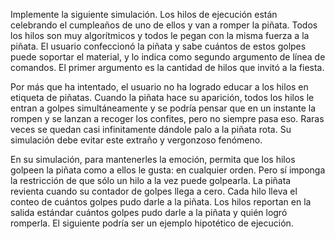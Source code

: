 Implemente la siguiente simulación. Los hilos de ejecución están celebrando el cumpleaños de uno de ellos y van a romper la piñata. Todos los hilos son muy algorítmicos y todos le pegan con la misma fuerza a la piñata. El usuario confeccionó la piñata y sabe cuántos de estos golpes puede soportar el material, y lo indica como segundo argumento de línea de comandos. El primer argumento es la cantidad de hilos que invitó a la fiesta.

Por más que ha intentado, el usuario no ha logrado educar a los hilos en etiqueta de piñatas. Cuando la piñata hace su aparición, todos los hilos le entran a golpes simultáneamente y se podría pensar que en un instante la rompen y se lanzan a recoger los confites, pero no siempre pasa eso. Raras veces se quedan casi infinitamente dándole palo a la piñata rota. Su simulación debe evitar este extraño y vergonzoso fenómeno.

En su simulación, para mantenerles la emoción, permita que los hilos golpeen la piñata como a ellos le gusta: en cualquier orden. Pero sí imponga la restricción de que sólo un hilo a la vez puede golpearla. La piñata revienta cuando su contador de golpes llega a cero. Cada hilo lleva el conteo de cuántos golpes pudo darle a la piñata. Los hilos reportan en la salida estándar cuántos golpes pudo darle a la piñata y quién logró romperla. El siguiente podría ser un ejemplo hipotético de ejecución.